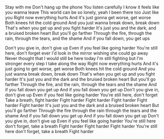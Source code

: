 Stay with me
Don't hang up the phone
You listen carefully
I know it feels like you wanna leave
This world can be so lonely, yeah I been there too
Just like you
Right now everything hurts
And it's just gonna get worse, get worse
Both knees hit the cold ground
And you just wanna break down, break down
That's when you get up and you fight harder
It's just you and the dark, and a bruised broken heart
But you'll go farther
Through the fire, through the rain, through the tears, and the shame
And if you fall down, you get ups

Don't you give in, don't give up
Even if you feel like going harder
You're still here, don't forget ever
I'd look in the mirror wishing she could go away
Never thought that I would still be here today
I'm still fighting but I'm stronger every step I take along the way
Right now everything hurts
And it's just going to get worse, get worse
Both knees hit the cold ground
And you just wanna break down, break down
That's when you get up and you fight harder
It's just you and the dark and the bruised broken heart
But you'll go farther
Through the fire, and the rain, through the tears and the shame
And if you fall down you get up
And if you fall down you get up
Don't you give in, don't give up
Even if you feel like going harder
You're still here, don't forget
Take a breath, fight harder
Fight harder
Fight harder
Fight harder
Fight harder
Fight harder
It's just you and the dark and a bruised broken heart
But you'll go farther
Through the fire through the rain through the tears and the shame
And if you fall down you get up
And if you fall down you get up
Don't you give in, don't give up
Even if you feel like going harder
You're still here don't forget, take a breath
Fight harder
Fight harder
Fight harder
You're still here don't forget, take a breath
Fight harder

